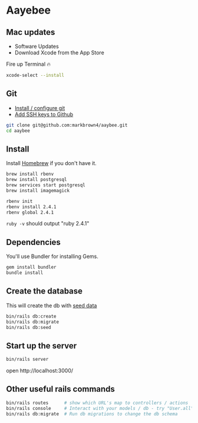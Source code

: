 # Aayebee

## Mac updates

* Software Updates
* Download Xcode from the App Store

Fire up Terminal 🔥

```bash
xcode-select --install
```

## Git

* [Install / configure git](https://help.github.com/articles/set-up-git/)
* [Add SSH keys to Github](https://help.github.com/articles/connecting-to-github-with-ssh/)

```bash
git clone git@github.com:markbrown4/aaybee.git
cd aaybee
```

## Install

Install [Homebrew](https://brew.sh/) if you don't have it.

```bash
brew install rbenv
brew install postgresql
brew services start postgresql
brew install imagemagick

rbenv init
rbenv install 2.4.1
rbenv global 2.4.1
```

`ruby -v` should output "ruby 2.4.1"

## Dependencies

You'll use Bundler for installing Gems.

```bash
gem install bundler
bundle install
```

## Create the database

This will create the db with [seed data](db/seeds.rb)

```bash
bin/rails db:create
bin/rails db:migrate
bin/rails db:seed
```

## Start up the server

```bash
bin/rails server
```

open http://localhost:3000/

## Other useful rails commands

```bash
bin/rails routes      # show which URL's map to controllers / actions
bin/rails console     # Interact with your models / db - try "User.all"
bin/rails db:migrate  # Run db migrations to change the db schema
```
